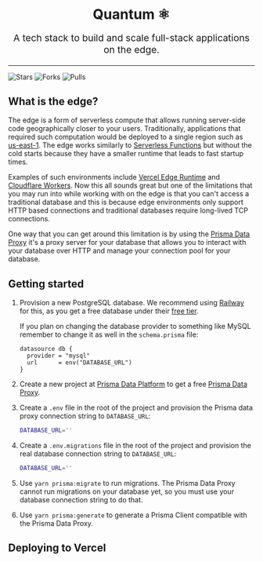 <h1 align="center">Quantum ⚛️</h1>

<p align="center" style="font-size: 1.2rem">
 A tech stack to build and scale full-stack applications on the edge.
</p>

<hr />

<img
  src="https://img.shields.io/github/stars/carlos-dubon/quantum?style=flat-square"
  alt="Stars"
/>
<img
  src="https://img.shields.io/github/forks/carlos-dubon/quantum?style=flat-square"
  alt="Forks"
/>
<img
  src="https://img.shields.io/github/issues-pr/carlos-dubon/quantum?style=flat-square"
  alt="Pulls"
/>

## What is the edge?

The edge is a form of serverless compute that allows running server-side code geographically closer to your users. Traditionally, applications that required such computation would be deployed to a single region such as [us-east-1](https://docs.aws.amazon.com/AWSEC2/latest/UserGuide/using-regions-availability-zones.html#concepts-availability-zones). The edge works similarly to [Serverless Functions](https://vercel.com/docs/concepts/functions/serverless-functions) but without the cold starts because they have a smaller runtime that leads to fast startup times.

Examples of such environments include [Vercel Edge Runtime](https://edge-runtime.vercel.app/) and [Cloudflare Workers](https://workers.cloudflare.com/). Now this all sounds great but one of the limitations that you may run into while working with on the edge is that you can't access a traditional database and this is because edge environments only support HTTP based connections and traditional databases require long-lived TCP connections.

One way that you can get around this limitation is by using the [Prisma Data Proxy](https://www.prisma.io/docs/data-platform/data-proxy) it's a proxy server for your database that allows you to interact with your database over HTTP and manage your connection pool for your database.

## Getting started

1. Provision a new PostgreSQL database. We recommend using [Railway](https://railway.app/) for this, as you get a free database under their [free tier](https://railway.app/pricing).

   If you plan on changing the database provider to something like MySQL remember to change it as well in the `schema.prisma` file:

   ```prisma
   datasource db {
     provider = "mysql"
     url      = env("DATABASE_URL")
   }
   ```

2. Create a new project at [Prisma Data Platform](https://cloud.prisma.io/projects/create) to get a free [Prisma Data Proxy](https://www.prisma.io/data-platform/proxy).
3. Create a `.env` file in the root of the project and provision the Prisma data proxy connection string to `DATABASE_URL`:

   ```bash
   DATABASE_URL=''
   ```

4. Create a `.env.migrations` file in the root of the project and provision the real database connection string to `DATABASE_URL`:

   ```bash
   DATABASE_URL=''
   ```

5. Use `yarn prisma:migrate` to run migrations. The Prisma Data Proxy cannot run migrations on your database yet, so you must use your database connection string to do that.

6. Use `yarn prisma:generate` to generate a Prisma Client compatible with the Prisma Data Proxy.

## Deploying to Vercel
